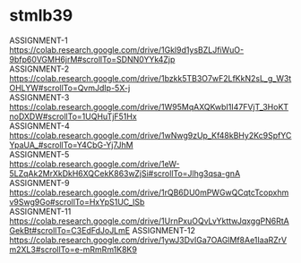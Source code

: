 # stmlb39
ASSIGNMENT-1   
https://colab.research.google.com/drive/1Gkl9d1ysBZLJfiWuO-9bfp60VGMH6jrM#scrollTo=SDNN0YYk4Zjp   
ASSIGNMENT-2  
https://colab.research.google.com/drive/1bzkk5TB3O7wF2LfKkN2sL_g_W3tOHLYW#scrollTo=QvmJdIp-5X-j   
ASSIGNMENT-3  
https://colab.research.google.com/drive/1W95MqAXQKwbI1I47FVjT_3HoKTnoDXDW#scrollTo=1UQHuTjF51Hx   
ASSIGNMENT-4  
https://colab.research.google.com/drive/1wNwg9zUp_Kf48kBHy2Kc9SpfYCYpaUA_#scrollTo=Y4CbG-Yj7JhM   
ASSIGNMENT-5  
https://colab.research.google.com/drive/1eW-5LZqAk2MrXkDkH6XQCekK863wZjSi#scrollTo=Jlhg3qsa-gnA    
ASSIGNMENT-9   
https://colab.research.google.com/drive/1rQB6DU0mPWGwQCqtcTcopxhmv9Swg9Go#scrollTo=HxYpS1UC_ISb   
ASSIGNMENT-11  
https://colab.research.google.com/drive/1UrnPxuOQvLvYkttwJqxggPN6RtAGekBt#scrollTo=C3EdFdJoJLmE
ASSIGNMENT-12  
https://colab.research.google.com/drive/1ywJ3DvIGa7OAGlMf8Ae1IaaRZrVm2XL3#scrollTo=e-mRmRm1K8K9  
